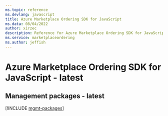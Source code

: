 ```yaml
---
ms.topic: reference
ms.devlang: javascript
title: Azure Marketplace Ordering SDK for JavaScript
ms.data: 08/04/2022
author: xirzec
description: Reference for Azure Marketplace Ordering SDK for JavaScript
ms.service: marketplaceordering
ms.author: jeffish
---
```

# Azure Marketplace Ordering SDK for JavaScript - latest

## Management packages - latest
[!INCLUDE [mgmt-packages](marketplace-ordering-mgmt-index.md)]